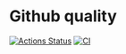 # Github quality
[![Actions Status](https://github.com/Diopus/rails-project-66/actions/workflows/hexlet-check.yml/badge.svg)](https://github.com/Diopus/rails-project-66/actions)
[![CI](https://github.com/Diopus/rails-project-66/actions/workflows/ci.yml/badge.svg)](https://github.com/Diopus/rails-project-66/actions/workflows/ci.yml)
